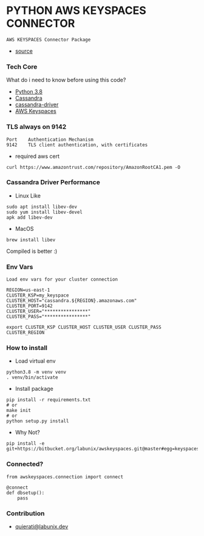 # PYTHON AWS KEYSPACES CONNECTOR
    AWS KEYSPACES Connector Package

- [source](https://bitbucket.org/labunix/awskeyspaces.git)


### Tech Core 
   What do i need to know before using this code?

- [Python 3.8](https://docs.python.org/3/whatsnew/3.8.html)
- [Cassandra](https://cassandra.apache.org/doc/latest/)
- [cassandra-driver](https://github.com/datastax/python-driver)
- [AWS Keyspaces](https://aws.amazon.com/pt/keyspaces/)



### TLS always on 9142
	Port    Authentication Mechanism
	9142    TLS client authentication, with certificates

* required aws cert
```
curl https://www.amazontrust.com/repository/AmazonRootCA1.pem -O
```

### Cassandra Driver Performance
* Linux Like
```
sudo apt install libev-dev
sudo yum install libev-devel
apk add libev-dev
```

* MacOS
```
brew install libev
```
Compiled is better :)

### Env Vars
	Load env vars for your cluster connection
```
REGION=us-east-1
CLUSTER_KSP=my_keyspace
CLUSTER_HOST="cassandra.${REGION}.amazonaws.com"
CLUSTER_PORT=9142
CLUSTER_USER="****************"
CLUSTER_PASS="****************"

export CLUSTER_KSP CLUSTER_HOST CLUSTER_USER CLUSTER_PASS CLUSTER_REGION
```

###  How to install
* Load virtual env
```
python3.8 -m venv venv
. venv/bin/activate
```

* Install package
```
pip install -r requirements.txt
# or
make init
# or
python setup.py install
```
* Why Not?
```	
pip install -e git+https://bitbucket.org/labunix/awskeyspaces.git@master#egg=keyspaces
```

### Connected?

```
from awskeyspaces.connection import connect

@connect
def dbsetup():
    pass

```

### Contribution

- quierati@labunix.dev

